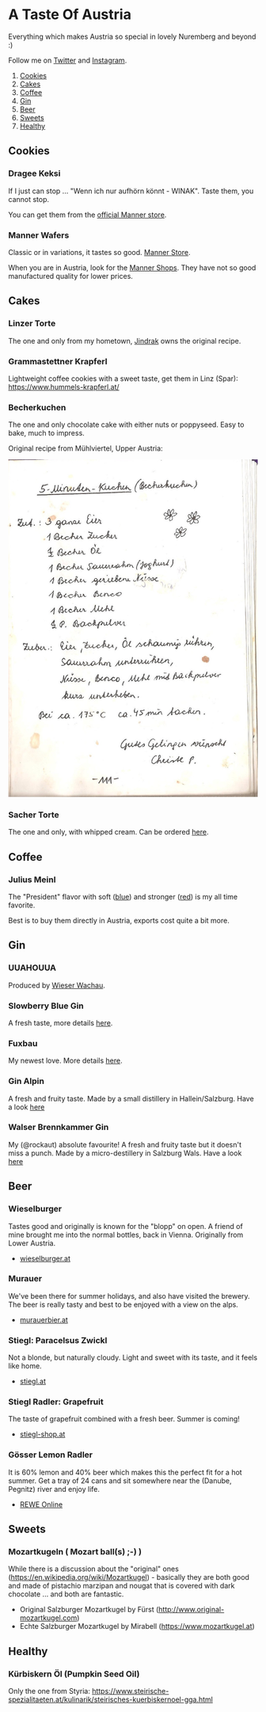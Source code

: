 # A Taste Of Austria

Everything which makes Austria so special in lovely Nuremberg and beyond :)

Follow me on [Twitter](https://twitter.com/dnsmichi) and [Instagram](https://www.instagram.com/netmichi/).

1. [Cookies](#cookies)
2. [Cakes](#cakes)
3. [Coffee](#coffee)
4. [Gin](#gin)
5. [Beer](#beer)
6. [Sweets](#sweets)
7. [Healthy](#healthy)

## Cookies <a id="cookies"></a>

### Dragee Keksi

If I just can stop ... "Wenn ich nur aufhörn könnt - WINAK". Taste them, you cannot stop.

You can get them from the [official Manner store](https://www.austriansupermarket.com/catalogsearch/result/?q=dragee+keksi).

### Manner Wafers

Classic or in variations, it tastes so good. [Manner Store](https://www.manner.com/en/products/wafers/original-neapolitan-wafers).

When you are in Austria, look for the [Manner Shops](https://josef.manner.com/de/shops). They have not so good manufactured quality for lower prices.

## Cakes <a id="cakes"></a>

### Linzer Torte

The one and only from my hometown, [Jindrak](https://www.jindrak.at/original-linzer-torte/) owns the original recipe.

### Grammastettner Krapferl

Lightweight coffee cookies with a sweet taste, get them in Linz (Spar): https://www.hummels-krapferl.at/

### Becherkuchen

The one and only chocolate cake with either nuts or poppyseed. Easy to bake, much to impress.

Original recipe from Mühlviertel, Upper Austria:

![Becherkuchen](images/becherkuchen_recipe.jpg)

### Sacher Torte

The one and only, with whipped cream. Can be ordered [here](https://www.sacher.com/en/original-sacher-torte/).

## Coffee <a id="coffee"></a>

### Julius Meinl

The "President" flavor with soft ([blue](https://shop.meinl.com/euro_de/coffee/president-mild-gemahlen-500g.html))
and stronger ([red](https://shop.meinl.com/euro_de/president-gemahlen-500g.html)) is my all time favorite.

Best is to buy them directly in Austria, exports cost quite a bit more.



## Gin <a id="gin"></a>

### UUAHOUUA

Produced by [Wieser Wachau](https://www.wieserwachau.com/produkt/classic-gin-070l/).

### Slowberry Blue Gin

A fresh taste, more details [here](https://www.fuxbau-gin.at/).

### Fuxbau

My newest love. More details [here](https://www.fuxbau-gin.at/).

### Gin Alpin

A fresh and fruity taste. Made by a small distillery in Hallein/Salzburg.
Have a look [here](https://www.guglhof.at/2014/das-sortiment/gin-alpin)

### Walser Brennkammer Gin

My (@rockaut) absolute favourite! A fresh and fruity taste but it doesn't miss a punch. Made by a micro-destillery in Salzburg Wals.
Have a look [here](http://www.walserbrennkammer.at)

## Beer <a id="beer"></a>

### Wieselburger

Tastes good and originally is known for the "blopp" on open. A friend of mine brought me into the normal bottles, back in Vienna. Originally from Lower Austria.

- [wieselburger.at](https://www.wieselburger.at/)

### Murauer

We've been there for summer holidays, and also have visited the brewery. The beer is really tasty and best to be enjoyed with a view on the alps.

- [murauerbier.at](https://www.murauerbier.at/)

### Stiegl: Paracelsus Zwickl

Not a blonde, but naturally cloudy. Light and sweet with its taste, and it feels like home.

- [stiegl.at](https://www.stiegl.at/en/beers/classic-beers/stiegl-paracelsus-zwickl)

### Stiegl Radler: Grapefruit

The taste of grapefruit combined with a fresh beer. Summer is coming!

- [stiegl-shop.at](https://www.stiegl-shop.at/braushop/at/shop/5000/700000/Stiegl-Radler-Grapefruit/?card=4122)

### Gösser Lemon Radler

It is 60% lemon and 40% beer which makes this the perfect fit for a hot summer. Get a tray of 24 cans and sit somewhere near the (Danube, Pegnitz) river and enjoy life.

- [REWE Online](https://shop.rewe.de/PD2828882)

## Sweets <a id="sweets"></a>

### Mozartkugeln ( Mozart ball(s) ;-) )

While there is a discussion about the "original" ones (https://en.wikipedia.org/wiki/Mozartkugel) - basically they are both good and made of pistachio marzipan and nougat that is covered with dark chocolate ... and both are fantastic.

- Original Salzburger Mozartkugel by Fürst (http://www.original-mozartkugel.com)
- Echte Salzburger Mozartkugel by Mirabell (https://www.mozartkugel.at)

## Healthy <a id="healthy"></a>

### Kürbiskern Öl (Pumpkin Seed Oil)

Only the one from Styria: https://www.steirische-spezialitaeten.at/kulinarik/steirisches-kuerbiskernoel-gga.html

